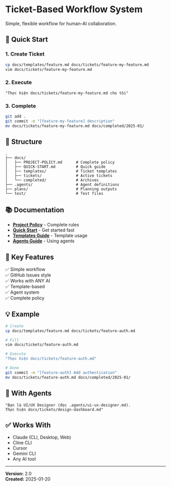 # Ticket-Based Workflow System

Simple, flexible workflow for human-AI collaboration.

## 🚀 Quick Start

### 1. Create Ticket
```bash
cp docs/templates/feature.md docs/tickets/feature-my-feature.md
vim docs/tickets/feature-my-feature.md
```

### 2. Execute
```
"Thực hiện docs/tickets/feature-my-feature.md cho tôi"
```

### 3. Complete
```bash
git add .
git commit -m "[feature-my-feature] description"
mv docs/tickets/feature-my-feature.md docs/completed/2025-01/
```

## 📁 Structure

```
.
├── docs/
│   ├── PROJECT-POLICY.md      # Complete policy
│   ├── QUICK-START.md         # Quick guide
│   ├── templates/             # Ticket templates
│   ├── tickets/               # Active tickets
│   └── completed/             # Archives
├── .agents/                   # Agent definitions
├── plans/                     # Planning outputs
└── test/                      # Test files
```

## 📚 Documentation

- **[Project Policy](docs/PROJECT-POLICY.md)** - Complete rules
- **[Quick Start](docs/QUICK-START.md)** - Get started fast
- **[Templates Guide](docs/templates/README.md)** - Template usage
- **[Agents Guide](.agents/README.md)** - Using agents

## 🎯 Key Features

✅ Simple workflow  
✅ GitHub Issues style  
✅ Works with ANY AI  
✅ Template-based  
✅ Agent system  
✅ Complete policy  

## 💡 Example

```bash
# Create
cp docs/templates/feature.md docs/tickets/feature-auth.md

# Fill
vim docs/tickets/feature-auth.md

# Execute
"Thực hiện docs/tickets/feature-auth.md"

# Done
git commit -m "[feature-auth] Add authentication"
mv docs/tickets/feature-auth.md docs/completed/2025-01/
```

## 🤖 With Agents

```
"Bạn là UI/UX Designer (đọc .agents/ui-ux-designer.md).
Thực hiện docs/tickets/design-dashboard.md"
```

## ✅ Works With

- Claude (CLI, Desktop, Web)
- Cline CLI
- Cursor
- Gemini CLI
- Any AI tool

---

**Version:** 2.0  
**Created:** 2025-01-20
